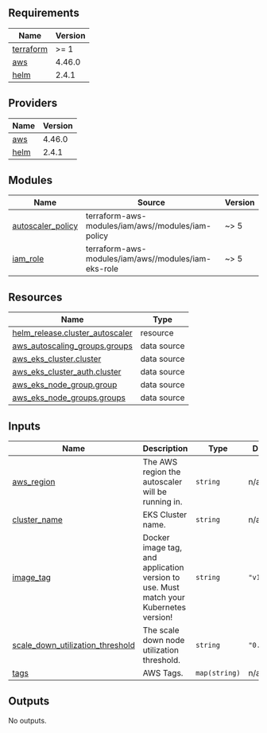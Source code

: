 ## Requirements

| Name | Version |
|------|---------|
| <a name="requirement_terraform"></a> [terraform](#requirement\_terraform) | >= 1 |
| <a name="requirement_aws"></a> [aws](#requirement\_aws) | 4.46.0 |
| <a name="requirement_helm"></a> [helm](#requirement\_helm) | 2.4.1 |

## Providers

| Name | Version |
|------|---------|
| <a name="provider_aws"></a> [aws](#provider\_aws) | 4.46.0 |
| <a name="provider_helm"></a> [helm](#provider\_helm) | 2.4.1 |

## Modules

| Name | Source | Version |
|------|--------|---------|
| <a name="module_autoscaler_policy"></a> [autoscaler\_policy](#module\_autoscaler\_policy) | terraform-aws-modules/iam/aws//modules/iam-policy | ~> 5 |
| <a name="module_iam_role"></a> [iam\_role](#module\_iam\_role) | terraform-aws-modules/iam/aws//modules/iam-eks-role | ~> 5 |

## Resources

| Name | Type |
|------|------|
| [helm_release.cluster_autoscaler](https://registry.terraform.io/providers/hashicorp/helm/2.4.1/docs/resources/release) | resource |
| [aws_autoscaling_groups.groups](https://registry.terraform.io/providers/hashicorp/aws/4.46.0/docs/data-sources/autoscaling_groups) | data source |
| [aws_eks_cluster.cluster](https://registry.terraform.io/providers/hashicorp/aws/4.46.0/docs/data-sources/eks_cluster) | data source |
| [aws_eks_cluster_auth.cluster](https://registry.terraform.io/providers/hashicorp/aws/4.46.0/docs/data-sources/eks_cluster_auth) | data source |
| [aws_eks_node_group.group](https://registry.terraform.io/providers/hashicorp/aws/4.46.0/docs/data-sources/eks_node_group) | data source |
| [aws_eks_node_groups.groups](https://registry.terraform.io/providers/hashicorp/aws/4.46.0/docs/data-sources/eks_node_groups) | data source |

## Inputs

| Name | Description | Type | Default | Required |
|------|-------------|------|---------|:--------:|
| <a name="input_aws_region"></a> [aws\_region](#input\_aws\_region) | The AWS region the autoscaler will be running in. | `string` | n/a | yes |
| <a name="input_cluster_name"></a> [cluster\_name](#input\_cluster\_name) | EKS Cluster name. | `string` | n/a | yes |
| <a name="input_image_tag"></a> [image\_tag](#input\_image\_tag) | Docker image tag, and application version to use. Must match your Kubernetes version! | `string` | `"v1.26.2"` | no |
| <a name="input_scale_down_utilization_threshold"></a> [scale\_down\_utilization\_threshold](#input\_scale\_down\_utilization\_threshold) | The scale down node utilization threshold. | `string` | `"0.5"` | no |
| <a name="input_tags"></a> [tags](#input\_tags) | AWS Tags. | `map(string)` | n/a | yes |

## Outputs

No outputs.
